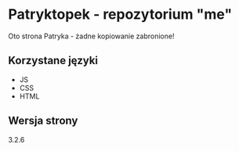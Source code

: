 # Patryktopek - repozytorium "me"
Oto strona Patryka - żadne kopiowanie zabronione!
## Korzystane języki
* JS
* CSS
* HTML
## Wersja strony
3.2.6
